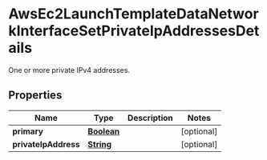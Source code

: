 

# AwsEc2LaunchTemplateDataNetworkInterfaceSetPrivateIpAddressesDetails

 One or more private IPv4 addresses. 

## Properties

| Name | Type | Description | Notes |
|------------ | ------------- | ------------- | -------------|
|**primary** | [**Boolean**](Boolean.md) |  |  [optional] |
|**privateIpAddress** | [**String**](String.md) |  |  [optional] |



